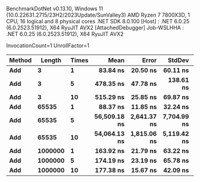 
BenchmarkDotNet v0.13.10, Windows 11 (10.0.22631.2715/23H2/2023Update/SunValley3)
AMD Ryzen 7 7800X3D, 1 CPU, 16 logical and 8 physical cores
.NET SDK 8.0.100
  [Host]     : .NET 6.0.25 (6.0.2523.51912), X64 RyuJIT AVX2 [AttachedDebugger]
  Job-WSLHHA : .NET 6.0.25 (6.0.2523.51912), X64 RyuJIT AVX2

InvocationCount=1  UnrollFactor=1  

 Method | Length  | Times | Mean         | Error       | StdDev      | Median      | Allocated |
------- |-------- |------ |-------------:|------------:|------------:|------------:|----------:|
 **Add**    | **3**       | **1**     |     **83.84 ns** |    **20.50 ns** |    **60.11 ns** |    **100.0 ns** |     **544 B** |
 **Add**    | **3**       | **5**     |    **478.35 ns** |    **47.78 ns** |   **138.61 ns** |    **400.0 ns** |     **600 B** |
 **Add**    | **3**       | **10**    |    **515.29 ns** |    **25.85 ns** |    **69.87 ns** |    **500.0 ns** |     **688 B** |
 **Add**    | **65535**   | **1**     |     **88.37 ns** |    **11.85 ns** |    **32.24 ns** |    **100.0 ns** |     **544 B** |
 **Add**    | **65535**   | **5**     | **56,509.18 ns** | **2,641.37 ns** | **7,704.99 ns** | **52,900.0 ns** |  **524856 B** |
 **Add**    | **65535**   | **10**    | **54,064.13 ns** | **1,815.06 ns** | **5,119.42 ns** | **51,700.0 ns** |  **524856 B** |
 **Add**    | **1000000** | **1**     |    **163.92 ns** |    **21.79 ns** |    **63.22 ns** |    **200.0 ns** |     **544 B** |
 **Add**    | **1000000** | **5**     |    **174.19 ns** |    **23.19 ns** |    **65.78 ns** |    **200.0 ns** |     **544 B** |
 **Add**    | **1000000** | **10**    |    **177.38 ns** |    **15.67 ns** |    **42.09 ns** |    **200.0 ns** |     **544 B** |
